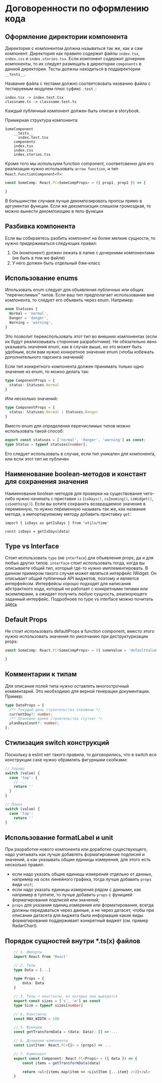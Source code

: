 # Договоренности по оформлению кода

## Оформление директории компонента <a name="DirectoryStyle"></a>
Директория с компонентом должна называться так же, как и сам компонент. Директория как правило содержит файлы `index.tsx`, `index.css` и `index.stories.tsx`. Если компонент содержит дочерние компоненты, то их следует размещать в директории `components` в данной директории. Тесты должны находиться в поддиректории `__tests__`.

Название файла с тестами должно соответсвовать названию файла с тестируемым модулем плюс суфикс `.test.`:

```
index.tsx -> index.test.tsx
classname.ts -> classname.test.ts
```

Каждый публичный компонент должен быть описан в storybook.

Примерная структура компонента:

```
SomeComponent
    __tests__
      index.test.tsx
    components
    index.tsx
    index.css
    index.stories.tsx 
```

Кроме того мы используем function component, соответсвенно для его реализации нужно использовать `arrow function`, и тип `React.FunctionComponent<T>`:

```typescript
const SomeComp: React.FC<SomeCompProps> = ({ prop1, prop2 }) => {

}
```

В большинстве случаев лучше декомпозировать пропсы прямо в аргументах функции. Если же декомпоизция слишком громоздкая, то можно вынести декомпоизцию в тело функции

## Разбивка компонента <a name="SplitComponent"></a>
Если вы собираетесь разбить компонент на более мелкие сущности, то нужно придерживаться следующих правил:
1. Он (компонент) должен лежать в папке с дочерними компонентами (не быть в том же файле)
2. У него должен быть отдельный бэм-класс


## Использование enums <a name="Enums"></a>
Ипользовать enum следует для объявления публичных или общих "перечислимых" типов. Если ваш тип предполагает использование вне компонента, то следует его объявить через enum. Например:

```typescript
enum Statuses {
  Normal = 'normal',
  Danger = 'danger',
  Warning = 'warning',
}
```

Это позволит переиспользовать этот тип во внешних компонентах (если их будут реализовывать сторонние разработчики). Не обязательно явно указывать значения enum, как в случае выше, но это может быть удобным, если вам нужно конкретное значение enum (чтобы избежать дополнительного парсинга значений)

Если тип конкретного компонента должен принимать только одно значение из enum, то можно делать так:

```typescript
type ComponentProps = {
  status: Statuses.Normal
}
```

Или несколько значений:

```typescript
type ComponentProps = {
  status: Statuses.Normal | Statuses.Danger
}
```

Вместо enum для определения перечислимых типов можно использовать такой способ:

```typescript
export const statuses = ['normal', 'danger', 'warning'] as const;
type Status = typeof statuses[number];
```

Его следует использовать в случае, если тип уникален для компонента, или если этот тип не публичен

## Наименование boolean-методов и констант для сохранения значения <a name="BooleanNames"></a>
Наименование boolean-методов для проверки на существование чего-либо нужно начинать с приставки `is` (`isDays()`, `isZooming()`, `isWidget()`, `isSomthing()`). Если вы хотите сохранить возвращаемое значение в переменную, то нужно переменную называть так же, как название метода, а импортируемому методу добавить приставку `get`:

```
import { isDays as getIsDays } from 'utils/time'

const isDays = getIsDays(data)
```

## Type vs Interface <a name="TypeVsInterface"></a>
Стоит использовать `type` (не `interface`) для объявления props, да и для любых других типов. `interface` стоит использовать тогда, когда вы описываете общий тип, который где-то нужно имплементировать. В данном примером такого случая может являться интерфейс IWidget. Он описывает общий публичный API виджетов, поэтому и является интерфейсом. Интерфейсы хорошо подходят для написания абстрактного кода, который не работает с конкретными типами или экземлярами, а ожидает получить любую сущность, реализующего заданный интерфейс. Подробноее по type vs interface можно почитать [здесь](https://medium.com/@martin_hotell/interface-vs-type-alias-in-typescript-2-7-2a8f1777af4c)

## Default Props <a name="DefaultProps"></a>
Не стоит использовать defaultProps в function component, вместо этого нужно использовать значения по умолчанию при деструктуризации props:

```typescript
const SomeComp: React.FC<SomeCompProps> = ({ someValue = 'defaultValue' }) => {

}
```

## Комментарии к типам <a name="TypeComments"></a>
Для описания полей типа нужно оставлять многострочный комментарий. Это необходимо для верной генерации документации. Пример:

```typescript
type DateProps = {
  /** Текущий день строительства скважины */
  currentDay?: number;
  /** Плановое время строительства (сутки) */
  planDaysCount?: number;
};
```

## Стилизация switch конструкций <a name="Switch"></a>
Поскольку в eslint нет такого правила, то договорились, что в switch все конструкции case нужно обрамлять фигурными скобками:
```js
// Хорошо
switch (value) {
  case 'top': {
    // ...
    return ''
  }
}

// Плохо
switch (value) {
  case 'top':
    return ''
}
```

## Использование formatLabel и unit <a name="FormatLabel"></a>
При разработке нового компонента или доработке существующего, надо учитывать
как лучше добавлять форматирование подписей и значений, а как указывать общие
единицы измерения, для этого есть несколько правил:

* если надо указать общие единицы измерения отдельно от данных, например на
осях линейного графика, тогда лучше добавить `props` вида `unit`;
* если надо указать единицы измерения рядом с данными, как например в тултипе,
то лучше добавить `props` с функцией форматирования подписей или значений;
* `props` для указания единиц измерения или форматирования, всегда должны
передаваться через данные, а не через датасет, чтобы при описании датасета для
виджета была информация какие виды форматирования поддерживает конкретный
виджет (см. пример RadarChart).

## Порядок сущностей внутри *.ts(x) файлов <a name="CodeOrder"></a>
```typescript
    // 1. Импорты
    import React from 'React'

    // 2. Типы
    type Data = [...]

    type Props = {
        data: Data
    }

    // 3. Типы + константы, из которых они выводятся
    export const sizes = ['s', 'm'] as const
    type Size = typeof sizes[number]

    // 4. Константы
    const MAX_WIDTH = 100

    // 5. Функции
    const getTransformData = (data: Data): [] => ...

    // 6. Дочерние компоненты
    const ListItem: React.FC<{}> = (props) => ...

    // 7. Компонент
    export const Component: React.FC<Props> = ({ data }) => {
        const items = getTransformData(data)

        return <ul>{items.map(item => <ListItem {...item} />)}</ul>
    }
```
